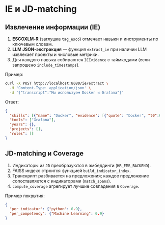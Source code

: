 # IE и JD‑matching

## Извлечение информации (IE)

1. **ESCOXLM‑R** (заглушка `tag_esco`) отмечает навыки и инструменты по
   ключевым словам.
2. **LLM JSON‑экстракция** — функция `extract_ie` при наличии LLM
   извлекает проекты и числовые метрики.
3. Для каждого навыка собираются `IEEvidence` с таймкодами (если
   запрошено `include_timestamps`).

Пример:

```bash
curl -X POST http://localhost:8080/ie/extract \
  -H 'Content-Type: application/json' \
  -d '{"transcript":"Мы используем Docker и Grafana"}'
```

Ответ:

```json
{
  "skills": [{"name": "Docker", "evidence": [{"quote": "Docker", "t0":0,"t1":0}]}],
  "tools": ["Grafana"],
  "years": {},
  "projects": [],
  "roles": []
}
```

## JD‑matching и Coverage

1. Индикаторы из `JD` преобразуются в эмбеддинги (`HR_EMB_BACKEND`).
2. FAISS индекс строится функцией `build_indicator_index`.
3. Транскрипт разбивается на предложения; каждое предложение сопоставляется с
   индикаторами (`match_spans`).
4. `compute_coverage` агрегирует лучшие совпадения в `Coverage`.

Пример покрытия:

```json
{
  "per_indicator": {"python": 0.9},
  "per_competency": {"Machine Learning": 0.9}
}
```

